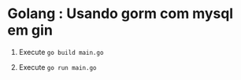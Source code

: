 # Golang : Usando gorm com mysql em gin


1. Execute `go build main.go`

2. Execute `go run main.go`


